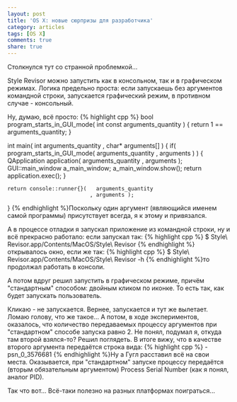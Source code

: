 ```yaml
---
layout: post
title: 'OS X: новые сюрпризы для разработчика'
category: articles
tags: [OS X]
comments: true
share: true
---
```

Столкнулся тут со странной проблемкой...

Style Revisor можно запустить как в консольном, так и в графическом режимах. Логика предельно проста: если запускаешь без аргументов командной строки, запускается графический режим, в противном случае - консольный.

Ну, думаю, всё просто:
{% highlight cpp %}
bool program_starts_in_GUI_mode( int const arguments_quantity ) {
    return 1 == arguments_quantity;
}

int main(   int   arguments_quantity
          , char* arguments[] ) {
    if( program_starts_in_GUI_mode(   arguments_quantity
                                    , arguments ) ) {
        QApplication application(   arguments_quantity
                                  , arguments );
        GUI::main_window a_main_window;
        a_main_window.show();
        return application.exec();
    }

    return console::runner{}(   arguments_quantity
                              , arguments );
}
{% endhighlight %}Поскольку один аргумент (являющийся именем самой программы) присутствует всегда, я к этому и привязался.

А в процессе отладки я запускал приложение из командной строки, ну и всё прекрасно работало: если запускал так:
{% highlight cpp %}
$ Style\ Revisor.app/Contents/MacOS/Style\ Revisor
{% endhighlight %}открывалось окно, если же так:
{% highlight cpp %}
$ Style\ Revisor.app/Contents/MacOS/Style\ Revisor -h
{% endhighlight %}то продолжал работать в консоли.

А потом вдруг решил запустить в графическом режиме, причём "стандартным" способом: двойным кликом по иконке. То есть так, как будет запускать пользователь.

Кликаю - не запускается. Вернее, запускается и тут же вылетает. Ломаю голову, что же такое... А потом, в ходе экспериментов, оказалось, что количество передаваемых процессу аргументов при "стандартном" способе запуска равно 2. Не понял, подумал я, откуда там второй взялся-то? Решил поглядеть. В итоге вижу, что в качестве второго аргумента передаётся строка вида:
{% highlight cpp %}
-psn_0_3576681
{% endhighlight %}Ну а Гугл расставил всё на свои места. Оказывается, при "стандартном" запуске процессу передаётся (вторым обязательным аргументом) Process Serial Number (как я понял, аналог PID).

Так что вот... Всё-таки полезно на разных платформах поиграться...
